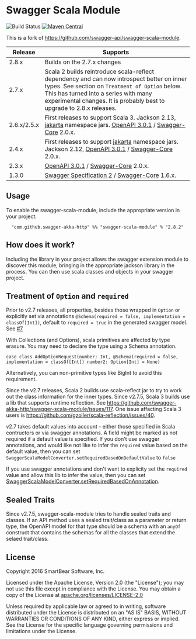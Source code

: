 # Swagger Scala Module

![Build Status](https://github.com/swagger-akka-http/swagger-scala-module/actions/workflows/ci.yml/badge.svg)
[![Maven Central](https://maven-badges.herokuapp.com/maven-central/com.github.swagger-akka-http/swagger-scala-module_2.13/badge.svg?style=plastic)](https://maven-badges.herokuapp.com/maven-central/com.github.swagger-akka-http/swagger-scala-module_2.13)

This is a fork of https://github.com/swagger-api/swagger-scala-module.

| Release | Supports |
| ------- | -------- |
| 2.8.x | Builds on the 2.7.x changes |
| 2.7.x | Scala 2 builds reintroduce scala-reflect dependency and can now introspect better on inner types. See section on `Treatment of Option` below. This has turned into a series with many experimental changes. It is probably best to upgrade to 2.8.x releases. |
| 2.6.x/2.5.x | First releases to support Scala 3. Jackson 2.13, [jakarta](https://github.com/swagger-api/swagger-core/wiki/Swagger-2.X---Getting-started) namespace jars. [OpenAPI 3.0.1](https://github.com/OAI/OpenAPI-Specification) / [Swagger-Core](https://github.com/swagger-api/swagger-core) 2.0.x. |
| 2.4.x | First releases to support [jakarta](https://github.com/swagger-api/swagger-core/wiki/Swagger-2.X---Getting-started) namespace jars. Jackson 2.12, [OpenAPI 3.0.1](https://github.com/OAI/OpenAPI-Specification) / [Swagger-Core](https://github.com/swagger-api/swagger-core) 2.0.x. |
| 2.3.x | [OpenAPI 3.0.1](https://github.com/OAI/OpenAPI-Specification) / [Swagger-Core](https://github.com/swagger-api/swagger-core) 2.0.x. |
| 1.3.0 | [Swagger Specification 2](https://swagger.io/specification/v2/) / [Swagger-Core](https://github.com/swagger-api/swagger-core) 1.6.x. |

## Usage
To enable the swagger-scala-module, include the appropriate version in your project:

```
  "com.github.swagger-akka-http" %% "swagger-scala-module" % "2.8.2"
```

## How does it work?
Including the library in your project allows the swagger extension module to discover this module, bringing in the appropriate jackson library in the process.  You can then use scala classes and objects in your swagger project.

## Treatment of `Option` and `required`
Prior to v2.7 releases, all properties, besides those wrapped in `Option` or explicitly set via annotations `@Schema(required = false, implementation = classOf[Int])`, default to `required = true`  in the generated swagger model. See [#7](https://github.com/swagger-api/swagger-scala-module/issues/7)

With Collections (and Options), scala primitives are affected by type erasure. You may need to declare the type using a Schema annotation.
```
case class AddOptionRequest(number: Int, @Schema(required = false, implementation = classOf[Int]) number2: Option[Int] = None)
```

Alternatively, you can non-primitive types like BigInt to avoid this requirement.

Since the v2.7 releases, Scala 2 builds use scala-reflect jar to try to work out the class information for the inner types. Since v2.7.5, Scala 3 builds use a lib that supports runtime reflection. See https://github.com/swagger-akka-http/swagger-scala-module/issues/117. One issue affacting Scala 3 users is https://github.com/gzoller/scala-reflection/issues/40.

v2.7 takes default values into account - either those specified in Scala contructors or via swagger annotations. A field might be marked as not required if a default value is specified.
If you don't use swagger annotations, and would like not like to infer the `required` value based on the default value, then you can set `SwaggerScalaModelConverter.setRequiredBasedOnDefaultValue` to `false`

If you use swagger annotations and don't want to explicity set the `required` value and allow this lib to infer the value, then you can set [SwaggerScalaModelConverter.setRequiredBasedOnAnnotation](https://github.com/swagger-akka-http/swagger-scala-module/blob/564c7c7fb879c1b93b7c913af2219dc4b550ad95/src/main/scala/com/github/swagger/scala/converter/SwaggerScalaModelConverter.scala#L39).

## Sealed Traits

Since v2.7.5, swagger-scala-module tries to handle sealed traits and classes. If an API method uses a sealed trait/class as a parameter or return type, the OpenAPI model for that type should be a schema with an `anyOf` construct that contains the schemas for all the classes that extend the selaed trait/class. 

## License

Copyright 2016 SmartBear Software, Inc.

Licensed under the Apache License, Version 2.0 (the "License");
you may not use this file except in compliance with the License.
You may obtain a copy of the License at [apache.org/licenses/LICENSE-2.0](http://www.apache.org/licenses/LICENSE-2.0)

Unless required by applicable law or agreed to in writing, software
distributed under the License is distributed on an "AS IS" BASIS,
WITHOUT WARRANTIES OR CONDITIONS OF ANY KIND, either express or implied.
See the License for the specific language governing permissions and
limitations under the License.
